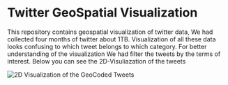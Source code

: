 # Twitter GeoSpatial Visualization
 This repository contains geospatial visualization of twitter data, We had collected four months of twitter about 1TB. Visualization of all these data looks confusing to which tweet belongs to which category. For better understanding of the visualization We had filter the tweets by the terms of interest. Below you can see the 2D-Visuliazation of the tweets
 
![2D Visualization of the GeoCoded Tweets](https://raw.githubusercontent.com/MALLI7622/Twitter_GeoSpatial_Visualization/main/trash_pollution_and_garbage_sample2.png)

